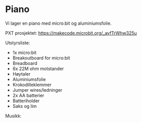 # Piano
Vi lager en piano med micro:bit og aluminiumsfolie. 

PXT prosjektet: https://makecode.microbit.org/_avfTrWhw325u

Utstyrsliste:
- 1x micro:bit
- Breakoutboard for micro:bit
- Breadboard
- 6x 22M ohm motstander
- Høytaler
- Aluminiumsfolie
- Krokodilleklemmer
- Jumper wires/ledninger
- 2x AA batterier
- Batteriholder
- Saks og lim


Musikk: 
